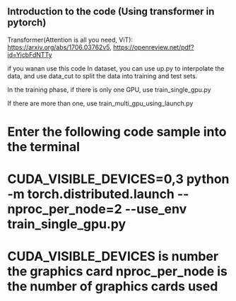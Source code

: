 ## Introduction to the code (Using transformer in pytorch)

Transformer(Attention is all you need, ViT): https://arxiv.org/abs/1706.03762v5, https://openreview.net/pdf?id=YicbFdNTTy

if you wanan use this code
In dataset, you can use up.py to interpolate the data, and use data_cut to split the data into training and test sets.

In the training phase, if there is only one GPU, use train_single_gpu.py

If there are more than one, use train_multi_gpu_using_launch.py 
# Enter the following code sample into the terminal
# CUDA_VISIBLE_DEVICES=0,3 python -m torch.distributed.launch --nproc_per_node=2 --use_env train_single_gpu.py
# CUDA_VISIBLE_DEVICES is number the graphics card        nproc_per_node is the number of graphics cards used
